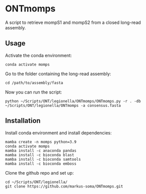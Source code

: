# ONTmomps

A script to retrieve mompS1 and mompS2 from a closed long-read assembly.

## Usage
Activate the conda environment: 

```
conda activate momps
```

Go to the folder containing the long-read assembly:

```
cd /path/to/assembly/fasta
```

Now you can run the script:
```
python ~/Scripts/ONT/legionella/ONTmomps/ONTmomps.py -r . -db ~/Scripts/ONT/legionella/ONTmomps -a consensus.fasta
```


## Installation
Install conda environment and install dependencies: 
```
mamba create -n momps python=3.9 
conda activate momps
mamba install -c anaconda pandas
mamba install -c bioconda blast
mamba install -c bioconda samtools
mamba install -c bioconda emboss
```

Clone the github repo and set up:
```
cd ~/Scripts/ONT/legionella/
git clone https://github.com/markus-soma/ONTmomps.git
```
